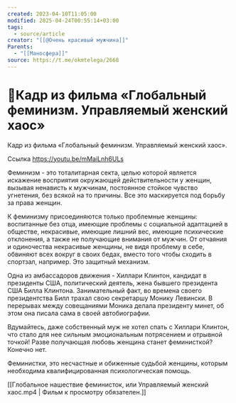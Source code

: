 ```yaml
---
created: 2023-04-10T11:05:00
modified: 2025-04-24T00:55:14+03:00
tags:
  - source/article
creator: "[[@Очень красивый мужчина]]"
Parents:
  - "[[Маносфера]]"
source: https://t.me/okmtelega/2668
---
```


# 📜Кадр из фильма «Глобальный феминизм. Управляемый женский хаос»

Кадр из фильма «Глобальный феминизм. Управляемый женский хаос». 

Ссылка https://youtu.be/mMaiLnh6ULs

Феминизм - это тоталитарная секта, целью которой является искажение восприятия окружающей действительности у женщин, вызывая ненависть к мужчинам, постоянное стойкое чувство угнетения, без всякой на то причины. Все это маскируется под борьбу за права женщин.

К феминизму присоединяются только проблемные женщины: воспитанные без отца, имеющие проблемы с социальной адаптацией в обществе, некрасивые, имеющие лишний вес, имеющие психические отклонения, а также не получающие внимания от мужчин. От отчаяния и одиночества некрасивые женщины, не видя проблему в себе, обвиняют всех вокруг в своих бедах, вместо того чтобы сходить в спортзал, например. Это защитный механизм.

Одна из амбассадоров движения - Хиллари Клинтон, кандидат в президенты США, политический деятель, жена бывшего президента США Билла Клинтона. Занимательный факт, во времена своего президентства Билл трахал свою секретаршу Монику Левински. В перерывах между совещаниями Моника делала президенту минет, об этом она писала сама в своей автобиографии.

Вдумайтесь, даже собственный муж не хотел спать с Хиллари Клинтон, что стало для нее сильным эмоциональным потрясением и отрывной точкой! Разве получающая любовь женщина станет феминисткой? Конечно нет.

Феминистки, это несчастные и обиженные судьбой женщины, которым необходима квалифицированная психологическая помощь.

[[Глобальное нашествие феминисток, или Управляемый женский хаос.mp4 | Фильм к просмотру обязателен.]]
